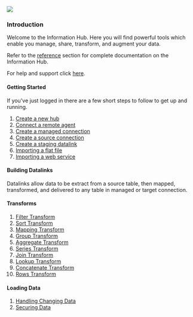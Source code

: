 <img src="{{SERVER}}/assets/img/dexih/dex_logo_wide_raw.png" class="col-4 mx-auto d-block"/>

### Introduction

Welcome to the Information Hub.  Here you will find powerful tools which enable you manage, share, transform, and augment your data.

Refer to the [reference](/reference/references.md) section for complete documentation on the Information Hub.

For help and support click [here](route:/hubs/index/support).

#### Getting Started

If you've just logged in there are a few short steps to follow to get up and running.

1. [Create a new hub](intro/hub.md)
2. [Connect a remote agent](intro/remote_agent.md)
3. [Create a managed connection](intro/connections_managed.md)
4. [Create a source connection](intro/connections_source.md)
5. [Create a staging datalink](intro/datalink_staging.md)
6. [Importing a flat file](intro/import_flatfile.md)
7. [Importing a web service](intro/import_webservice.md)

#### Building Datalinks

Datalinks allow data to be extract from a source table, then mapped, transformed, and delivered to any table in managed or target connection.

#### Transforms
1. [Filter Transform](intro/transforms_filter.md)
2. [Sort Transform](intro/transforms_sort.md)
3. [Mapping Transform](intro/transforms_mapping.md)
4. [Group Transform](intro/transforms_group.md)
4. [Aggregate Transform](intro/transforms_aggregate.md)
4. [Series Transform](intro/transforms_series.md)
5. [Join Transform](intro/transforms_join.md)
6. [Lookup Transform](intro/transforms_lookup.md)
7. [Concatenate Transform](intro/transforms_concatenate.md)
8. [Rows Transform](intro/transforms_rows.md)

#### Loading Data
1. [Handling Changing Data](intro/change_data_capture.md)
2. [Securing Data](intro/securing_data.md)
